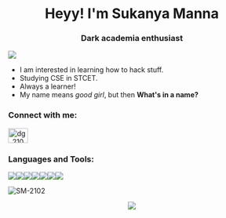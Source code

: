 <h1 align="center">Heyy! I'm Sukanya Manna</h1>
<h3 align="center">Dark academia enthusiast</h3>

![](https://64.media.tumblr.com/1a681805f1f34223b1e58b0dee27dedd/tumblr_pfo22kmL5R1w4t58uo2_540.gifv)

- I am interested in learning how to hack stuff.
- Studying CSE in STCET.
- Always a learner!
- My name means *good girl*, but then **What's in a name?**
            
            
<h3 align="left">Connect with me:</h3>
<p align="left">
<a href="https://www.linkedin.com/in/sukanya-manna/"><img align="center" src="https://img.icons8.com/external-justicon-flat-justicon/64/000000/external-linkedin-social-media-justicon-flat-justicon.png" alt="dg_2103" height="30" width="40" /></a>
</p>


<h3 align="left">Languages and Tools:</h3>
<p align="left"> <img src="https://img.icons8.com/ios-filled/50/000000/c.png"/><img src="https://img.icons8.com/ios/50/000000/java-coffee-cup-logo--v1.png"/><img src="https://img.icons8.com/fluency-systems-filled/50/000000/python.png"/><img src="https://img.icons8.com/ios-filled/50/000000/sql.png"/><img src="https://img.icons8.com/ios-filled/50/000000/javascript.png"/><img src="https://img.icons8.com/ios-filled/50/000000/html.png"/><img src="https://img.icons8.com/ios-filled/50/000000/css.png"/>

<p><img align="center" src="https://github-readme-streak-stats.herokuapp.com/?user=SM-2102&" alt="SM-2102" /></p>
  
 <p align="center"><img align="center" src="https://i.imgur.com/yPs50AN.gif" /></p> 
